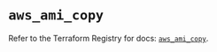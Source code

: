 # `aws_ami_copy`

Refer to the Terraform Registry for docs: [`aws_ami_copy`](https://registry.terraform.io/providers/hashicorp/aws/5.79.0/docs/resources/ami_copy).
